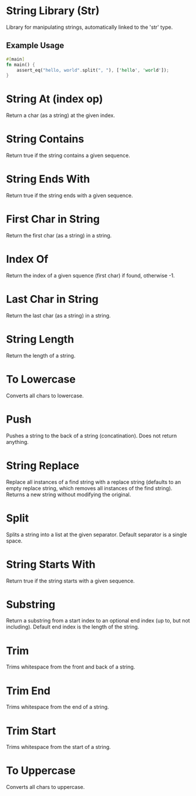 # String Library (Str)
Library for manipulating strings, automatically linked to the 'str' type.

## Example Usage
```rust
#[main]
fn main() {
    assert_eq("hello, world".split(", "), ['hello', 'world']);
}
```

# String At (index op)
Return a char (as a string) at the given index.

# String Contains
Return true if the string contains a given sequence.

# String Ends With
Return true if the string ends with a given sequence.

# First Char in String
Return the first char (as a string) in a string.

# Index Of
Return the index of a given squence (first char) if found, otherwise -1.

# Last Char in String
Return the last char (as a string) in a string.

# String Length
Return the length of a string.

# To Lowercase
Converts all chars to lowercase.

# Push
Pushes a string to the back of a string (concatination). Does not return anything.

# String Replace
Replace all instances of a find string with a replace string (defaults to an empty replace string, which removes all instances of the find string). Returns a new string without modifying the original.

# Split
Splits a string into a list at the given separator. Default separator is a single space.

# String Starts With
Return true if the string starts with a given sequence.

# Substring
Return a substring from a start index to an optional end index (up to, but not including). Default end index is the length of the string.

# Trim
Trims whitespace from the front and back of a string.

# Trim End
Trims whitespace from the end of a string.

# Trim Start
Trims whitespace from the start of a string.

# To Uppercase
Converts all chars to uppercase.

